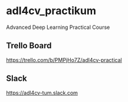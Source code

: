 # adl4cv_practikum
Advanced Deep Learning Practical Course

## Trello Board
https://trello.com/b/PMPjHo7Z/adl4cv-practical

## Slack
https://adl4cv-tum.slack.com

